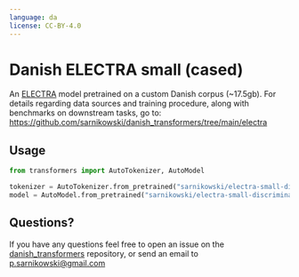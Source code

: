 ```yaml
---
language: da
license: CC-BY-4.0
---
```


# Danish ELECTRA small (cased)

An [ELECTRA](https://arxiv.org/abs/2003.10555) model pretrained on a custom Danish corpus (~17.5gb). 
For details regarding data sources and training procedure, along with benchmarks on downstream tasks, go to: https://github.com/sarnikowski/danish_transformers/tree/main/electra 

## Usage

```python
from transformers import AutoTokenizer, AutoModel

tokenizer = AutoTokenizer.from_pretrained("sarnikowski/electra-small-discriminator-da-256-cased")
model = AutoModel.from_pretrained("sarnikowski/electra-small-discriminator-da-256-cased")
```

## Questions?

If you have any questions feel free to open an issue on the [danish_transformers](https://github.com/sarnikowski/danish_transformers) repository, or send an email to p.sarnikowski@gmail.com
